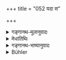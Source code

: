 +++
title = "052 यदा स"

+++

<details><summary>गङ्गानथ-मूलानुवादः</summary>

When that divine being is awake, then this world is active; when he slumbers, with his mind in calm repose, then all vanishes.—(52)
</details>

<details><summary>मेधातिथिः</summary>

**स देवो** **यदा जागर्ति** यद् एतद् इच्छतीदं **जगद्** उत्पद्यताम् एताम् स्थितिं च कालम् इयन्तं लभताम् इति तदा **चेष्टते** । मानसवाचिकभौतिकैर् व्यापारैर् आन्तरैर् बाह्यैश् च श्वासप्रश्वासाहारविहारकृषियागादिभिर् युक्तं भवति । **यदा स्वपिति** यदा निवृत्तेच्छो भवति जगत्सर्गस्थितिभ्यां **तदा सर्वं** **निमीलति** प्रलयं प्राप्नोति । जागर्या स्वापश् च प्रजापतेर् इच्छा प्रवृत्तिनिवृत्ती उच्येते । **शान्तात्म**त्वं भेदावस्थोपसंहारः ॥ १.५२ ॥
</details>

<details><summary>गङ्गानथ-भाष्यानुवादः</summary>

‘*When that Divine Being is awake*—*i*. *e*., when he wills, that ‘this world may come into being and may continue to exist for such a time,’—‘*then this world is active*’; that is, it becomes accompanied by such internal activities as mental, verbal and material, and such external activities as inspiration, respiration, eating, walking, cultivation, sacrifice and so forth.

‘*When he slumbers*’—when his will desists from the creation and maintaining of the world,—‘*then* *all vanishes*,’ undergoes absorption.

‘Waking’ and ‘sleeping’ here stand respectively for the *prevalence* and
*cessation* of his will.

‘*With his mind in calm repose*’—means that he has withdrawn from his state of diversity.—(52)
</details>

<details><summary>Bühler</summary>

052	When that divine one wakes, then this world stirs; when he slumbers tranquilly, then the universe sinks to sleep.
</details>
